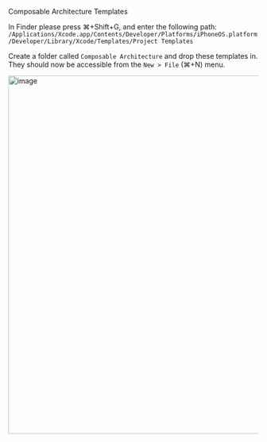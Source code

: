 Composable Architecture Templates

In Finder please press ⌘+Shift+G, and enter the following path: `/Applications/Xcode.app/Contents/Developer/Platforms/iPhoneOS.platform/Developer/Library/Xcode/Templates/Project Templates`

Create a folder called `Composable Architecture` and drop these templates in. 
They should now be accessible from the `New > File` (⌘+N) menu.

<img width="722" alt="image" src="https://user-images.githubusercontent.com/5327798/95710157-1f69fa00-0c2e-11eb-84c8-34347b26fa6a.png">
